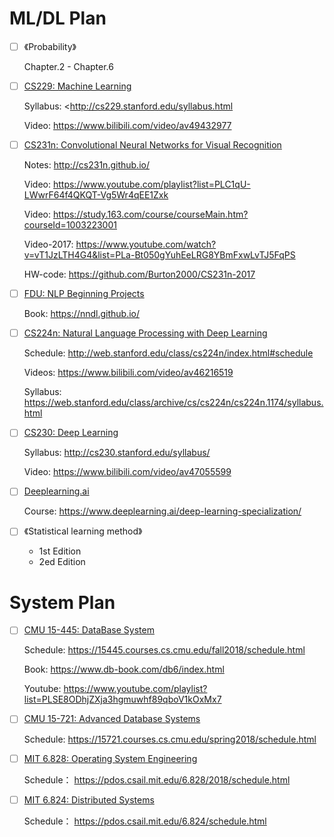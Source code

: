 # ML/DL Plan

- [ ] 《Probability》

  Chapter.2 - Chapter.6

  

- [ ] [CS229: Machine Learning](<http://cs229.stanford.edu/>)

  Syllabus:  <http://cs229.stanford.edu/syllabus.html
  
  Video: https://www.bilibili.com/video/av49432977

  

- [ ] [CS231n: Convolutional Neural Networks for Visual Recognition](<http://cs231n.stanford.edu/>)

  Notes: <http://cs231n.github.io/>

  Video: https://www.youtube.com/playlist?list=PLC1qU-LWwrF64f4QKQT-Vg5Wr4qEE1Zxk

  Video: https://study.163.com/course/courseMain.htm?courseId=1003223001
  
  Video-2017: <https://www.youtube.com/watch?v=vT1JzLTH4G4&list=PLa-Bt050gYuhEeLRG8YBmFxwLvTJ5FqPS>
  
  HW-code: https://github.com/Burton2000/CS231n-2017
  
  
  
- [ ] [FDU: NLP Beginning Projects](<https://github.com/FudanNLP/nlp-beginner>)

  Book: <https://nndl.github.io/>

  

- [ ] [CS224n: Natural Language Processing with Deep Learning](<http://web.stanford.edu/class/cs224n/>)

  Schedule: <http://web.stanford.edu/class/cs224n/index.html#schedule>

  Videos:  https://www.bilibili.com/video/av46216519 

  Syllabus:  https://web.stanford.edu/class/archive/cs/cs224n/cs224n.1174/syllabus.html 

  

- [ ] [CS230: Deep Learning](http://cs230.stanford.edu/)

  Syllabus: http://cs230.stanford.edu/syllabus/

  Video: https://www.bilibili.com/video/av47055599

  

- [ ] [Deeplearning.ai](<https://www.deeplearning.ai/>)

  Course: <https://www.deeplearning.ai/deep-learning-specialization/>

  

- [ ] 《Statistical learning method》

  - 1st Edition
  - 2ed Edition



# System Plan

- [ ] [CMU 15-445: DataBase System](<https://15445.courses.cs.cmu.edu/fall2018/>)

  Schedule: <https://15445.courses.cs.cmu.edu/fall2018/schedule.html>
  
  Book:  https://www.db-book.com/db6/index.html 
  
  Youtube:  https://www.youtube.com/playlist?list=PLSE8ODhjZXja3hgmuwhf89qboV1kOxMx7 



- [ ] [CMU 15-721: Advanced Database Systems](<https://15721.courses.cs.cmu.edu/spring2018/>)

  Schedule: <https://15721.courses.cs.cmu.edu/spring2018/schedule.html>



- [ ] [MIT 6.828: Operating System Engineering](<https://pdos.csail.mit.edu/6.828/2018/>)

  Schedule： <https://pdos.csail.mit.edu/6.828/2018/schedule.html>

  

- [ ] [MIT 6.824: Distributed Systems](<https://pdos.csail.mit.edu/6.824/>)

  Schedule： <https://pdos.csail.mit.edu/6.824/schedule.html>


